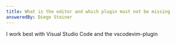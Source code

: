 ```yaml
---
title: What is the editor and which plugin must not be missing
answeredBy: Diego Steiner
---
```


I work best with Visual Studio Code and the vscodevim-plugin
